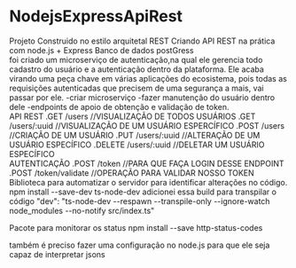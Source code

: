 # NodejsExpressApiRest

Projeto Construido no estilo arquitetal REST 
Criando API REST na prática com node.js + Express
Banco de dados postGress 
<br>
foi criado um  microserviço de autenticação,na qual ele gerencia todo cadastro do usuário e a autenticação dentro da plataforma.
Ele acaba virando uma peça chave em várias aplicações do ecosistema, pois todas as requisições autenticadas que precisem de uma
segurança a mais, vai passar por ele.
-criar microserviço
-fazer manutenção do usuário dentro dele 
-endpoints de apoio de obtenção e validação de token.
<br>
                 API REST
.GET /users     //VISUALIZAÇÃO DE TODOS USUÁRIOS
.GET /users/:uuid       //VISUALIZAÇÃO DE UM USUÁRIO ESPERCÍFICO
.POST /users         //CRIAÇÃO DE UM USUÁRIO
.PUT /users/:uuid     //ALTERAÇÃO DE UM USUÁRIO ESPECÍFICO
.DELETE /users/:uuid     //DELETAR UM USUÁRIO ESPECÍFICO
<br>
                AUTENTICAÇÃO
.POST /token  //PARA QUE FAÇA LOGIN DESSE ENDPOINT
.POST /token/validate   //OPERAÇÃO PARA VALIDAR NOSSO TOKEN
<br>
Biblioteca para automatizar o servidor para identificar alterações no código.
npm install --save-dev ts-node-dev
adicionei essa build para transpilar o código 
"dev": "ts-node-dev --respawn --transpile-only --ignore-watch node_modules --no-notify src/index.ts"

Pacote para monitorar os status
npm install --save http-status-codes

também é preciso fazer uma configuração no node.js para que ele seja capaz de interpretar jsons
